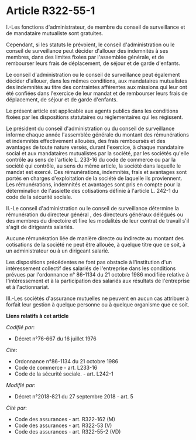 # Article R322-55-1

I.-Les fonctions d'administrateur, de membre du conseil de surveillance et de mandataire mutualiste sont gratuites.

Cependant, si les statuts le prévoient, le conseil d'administration ou le conseil de surveillance peut décider d'allouer des
indemnités à ses membres, dans des limites fixées par l'assemblée générale, et de rembourser leurs frais de déplacement, de
séjour et de garde d'enfants.

Le conseil d'administration ou le conseil de surveillance peut également décider d'allouer, dans les mêmes conditions, aux
mandataires mutualistes des indemnités au titre des contraintes afférentes aux missions qui leur ont été confiées dans
l'exercice de leur mandat et de rembourser leurs frais de déplacement, de séjour et de garde d'enfants.

Le présent article est applicable aux agents publics dans les conditions fixées par les dispositions statutaires ou
réglementaires qui les régissent.

Le président du conseil d'administration ou du conseil de surveillance informe chaque année l'assemblée générale du montant
des rémunérations et indemnités effectivement allouées, des frais remboursés et des avantages de toute nature versés, durant
l'exercice, à chaque mandataire social et aux mandataires mutualistes par la société, par les sociétés qu'elle contrôle au
sens de l'article L. 233-16 du code de commerce ou par la société qui contrôle, au sens du même article, la société dans
laquelle le mandat est exercé. Ces rémunérations, indemnités, frais et avantages sont portés en charges d'exploitation de la
société de laquelle ils proviennent. Les rémunérations, indemnités et avantages sont pris en compte pour la détermination de
l'assiette des cotisations définie à l'article L. 242-1 du code de la sécurité sociale.

II.-Le conseil d'administration ou le conseil de surveillance détermine la rémunération du directeur général , des directeurs
généraux délégués ou des membres du directoire et fixe les modalités de leur contrat de travail s'il s'agit de dirigeants
salariés.

Aucune rémunération liée de manière directe ou indirecte au montant des cotisations de la société ne peut être allouée, à
quelque titre que ce soit, à un administrateur ou à un dirigeant salarié.

Les dispositions précédentes ne font pas obstacle à l'institution d'un intéressement collectif des salariés de l'entreprise
dans les conditions prévues par l'ordonnance n° 86-1134 du 21 octobre 1986 modifiée relative à l'intéressement et à la
participation des salariés aux résultats de l'entreprise et à l'actionnariat.

III.-Les sociétés d'assurance mutuelles ne peuvent en aucun cas attribuer à forfait leur gestion à quelque personne ou à
quelque organisme que ce soit.

**Liens relatifs à cet article**

_Codifié par_:

  - Décret n°76-667 du 16 juillet 1976

_Cite_:

  - Ordonnance n°86-1134 du 21 octobre 1986
  - Code de commerce - art. L233-16
  - Code de la sécurité sociale. - art. L242-1

_Modifié par_:

  - Décret n°2018-821 du 27 septembre 2018 - art. 5

_Cité par_:

  - Code des assurances - art. R322-162 (M)
  - Code des assurances - art. R322-53 (V)
  - Code des assurances - art. R322-55-2 (VD)
